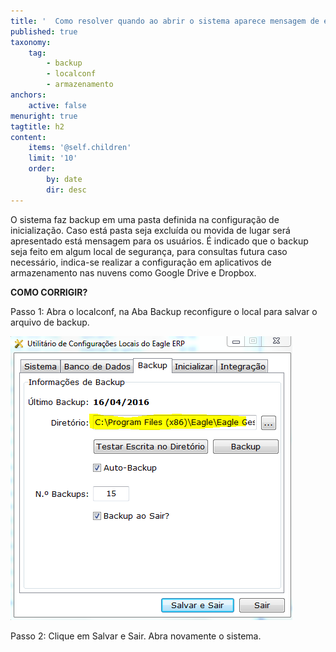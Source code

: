 ```yaml
---
title: '  Como resolver quando ao abrir o sistema aparece mensagem de erro ao realizar backup?'
published: true
taxonomy:
    tag:
        - backup
        - localconf
        - armazenamento
anchors:
    active: false
menuright: true
tagtitle: h2
content:
    items: '@self.children'
    limit: '10'
    order:
        by: date
        dir: desc
---
```


O sistema faz backup em uma pasta definida na configuração de inicialização. Caso está pasta seja excluída ou movida de lugar será apresentado está mensagem para os usuários. É indicado que o backup seja feito em algum local de segurança, para consultas futura caso necessário, indica-se  realizar a configuração em aplicativos de armazenamento nas nuvens  como Google Drive e Dropbox. 

**COMO CORRIGIR?**

Passo 1: Abra o localconf, na Aba Backup reconfigure o local para salvar o arquivo de backup.

![ Configuração de local de backup](Configura%C3%A7%C3%A3o%20de%20Backup.png)

Passo 2:  Clique em Salvar e Sair. Abra novamente o sistema.
 
